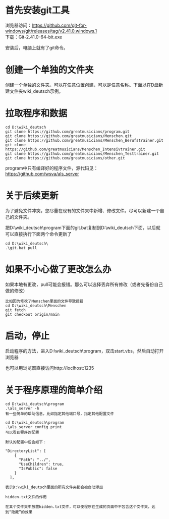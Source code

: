 # 首先安装git工具
浏览器访问：https://github.com/git-for-windows/git/releases/tag/v2.41.0.windows.1 \
下载：Git-2.41.0-64-bit.exe

安装后，电脑上就有了git命令。

# 创建一个单独的文件夹
创建一个单独的文件夹。可以在任意位置创建，可以是任意名称。下面以在D盘新建文件夹wiki_deutsch示例。

# 拉取程序和数据
`````
cd D:\wiki_deutsch
git clone https://github.com/greatmusicians/program.git
git clone https://github.com/greatmusicians/Menschen.git
git clone https://github.com/greatmusicians/Menschen_Berufstrainer.git
git clone https://github.com/greatmusicians/Menschen_Intensivtrainer.git
git clone https://github.com/greatmusicians/Menschen_Testtrainer.git
git clone https://github.com/greatmusicians/other.git
`````

program中只有编译好的程序文件，源代码见：https://github.com/wsva/als_server

# 关于后续更新
为了避免文件冲突，您尽量在现有的文件夹中新增、修改文件。尽可以新建一个自己的文件夹。

把D:\wiki_deutsch\program下面的git.bat复制到D:\wiki_deutsch下面，以后就可以直接执行下面两个命令更新了

`````
cd D:\wiki_deutsch\
.\git.bat pull
`````

# 如果不小心做了更改怎么办
如果本地有更改，pull可能会报错。那么可以选择丢弃所有修改（或者先备份自己做的修改）

`````
比如因为修改了Menschen里面的文件导致报错
cd D:\wiki_deutsch\Menschen
git fetch
git checkout origin/main
`````

# 启动，停止
启动程序的方法，进入D:\wiki_deutsch\program，双击start.vbs，然后自动打开浏览器

也可以用浏览器直接访问http://loclhost:1235

# 关于程序原理的简单介绍
`````
cd D:\wiki_deutsch\program
.\als_server -h
有一些简单的帮助信息，比如指定其他端口号，指定其他配置文件
`````

`````
cd D:\wiki_deutsch\program
.\als_server config print
可以看到程序的配置
`````

`````
默认的配置中包含如下：

"DirectoryList": [
    {
      "Path": "../",
      "UseChildren": true,
      "IsPublic": false
    }
  ],

表示D:\wiki_deutsch里面的所有文件夹都会被自动添加
`````

`````
hidden.txt文件的作用

在某个文件夹中放置hidden.txt文件，可以使程序在生成的页面中不包含这个文件夹，达到“隐藏”的效果
`````